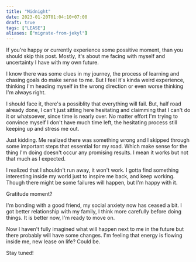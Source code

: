 ```yaml
---
title: "Midnight"
date: 2023-01-20T01:04:10+07:00
draft: true
tags: ["LEASE"]
aliases: ["migrate-from-jekyl"]
---
```

If you're happy or currently experience some possitive moment, than you should skip this post. Mostly, it's about me facing with myself and uncertainty I have with my own future.

I know there was some clues in my journey, the process of learning and chasing goals do make sense to me. But I feel it's kinda weird experience, thinking I'm heading myself in the wrong direction or even worse thinking I'm always right.

I should face it, there's a possiblity that everything will fail. But, half road already done, I can't just sitting here hesitating and claimming that I can't do it or whatsoever, since time is nearly over. No matter effort I'm trying to convince myself I don't have much time left, the hesitating process still keeping up and stress me out. 

Just kidding. Me realized there was something wrong and I skipped through some important steps that essential for my road. Which make sense for the thing I'm doing doesn't occur any promising results. I mean it works but not that much as I expected. 

I realized that I shouldn't run away, it won't work. I gotta find something interesting inside my world just to inspire me back, and keep working. Though there might be some failures will happen, but I'm happy with it. 

Gratitude moment?

I'm bonding with a good friend, my social anxiety now has ceased a bit. I got better relationship with my family, I think more carefully before doing things. It is better now, I'm ready to move on. 

Now I haven't fully imagined what will happen next to me in the future but there probably will have some changes. I'm feeling that energy is flowing inside me, new lease on life? Could be. 

Stay tuned!

